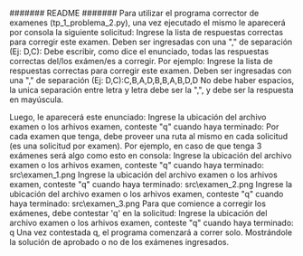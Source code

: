 ####### README #######
Para utilizar el programa corrector de examenes (tp_1_problema_2.py), una vez ejecutado el mismo le aparecerá por consola la siguiente solicitud:
  Ingrese la lista de respuestas correctas para corregir este examen. Deben ser ingresadas con una "," de separación (Ej: D,C):
Debe escribir, como dice el enunciado, todas las respuestas correctas del/los exámen/es a corregir. Por ejemplo:
Ingrese la lista de respuestas correctas para corregir este examen. Deben ser ingresadas con una "," de separación (Ej: D,C):C,B,A,D,B,B,A,B,D,D
No debe haber espacios, la unica separación entre letra y letra debe ser la ",", y debe ser la respuesta en mayúscula.

Luego, le aparecerá este enunciado:
  Ingrese la ubicación del archivo examen o los arhivos examen, conteste "q" cuando haya terminado:
Por cada examen que tenga, debe proveer una ruta al mismo en cada solicitud (es una solicitud por examen). Por ejemplo, en caso de que tenga 3 exámenes será algo como esto en consola:
  Ingrese la ubicación del archivo examen o los arhivos examen, conteste "q" cuando haya terminado: src\examen_1.png
  Ingrese la ubicación del archivo examen o los arhivos examen, conteste "q" cuando haya terminado: src\examen_2.png 
  Ingrese la ubicación del archivo examen o los arhivos examen, conteste "q" cuando haya terminado: src\examen_3.png 
Para que comience a corregir los exámenes, debe contestar 'q' en la solicitud:
  Ingrese la ubicación del archivo examen o los arhivos examen, conteste "q" cuando haya terminado: q
Una vez contestada q, el programa comenzará a correr solo. Mostrándole la solución de aprobado o no de los exámenes ingresados.
